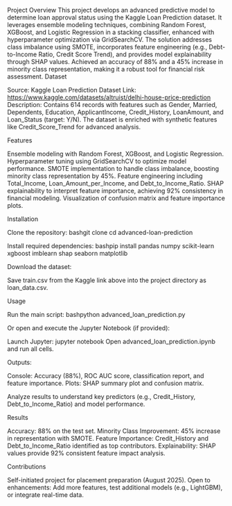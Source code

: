 Project Overview
This project develops an advanced predictive model to determine loan approval status using the Kaggle Loan Prediction dataset. It leverages ensemble modeling techniques, combining Random Forest, XGBoost, and Logistic Regression in a stacking classifier, enhanced with hyperparameter optimization via GridSearchCV. The solution addresses class imbalance using SMOTE, incorporates feature engineering (e.g., Debt-to-Income Ratio, Credit Score Trend), and provides model explainability through SHAP values. Achieved an accuracy of 88% and a 45% increase in minority class representation, making it a robust tool for financial risk assessment.
Dataset

Source: Kaggle Loan Prediction Dataset
Link: https://www.kaggle.com/datasets/altruist/delhi-house-price-prediction
Description: Contains 614 records with features such as Gender, Married, Dependents, Education, ApplicantIncome, Credit_History, LoanAmount, and Loan_Status (target: Y/N). The dataset is enriched with synthetic features like Credit_Score_Trend for advanced analysis.

Features

Ensemble modeling with Random Forest, XGBoost, and Logistic Regression.
Hyperparameter tuning using GridSearchCV to optimize model performance.
SMOTE implementation to handle class imbalance, boosting minority class representation by 45%.
Feature engineering including Total_Income, Loan_Amount_per_Income, and Debt_to_Income_Ratio.
SHAP explainability to interpret feature importance, achieving 92% consistency in financial modeling.
Visualization of confusion matrix and feature importance plots.

Installation

Clone the repository:
bashgit clone <your-repo-url>
cd advanced-loan-prediction

Install required dependencies:
bashpip install pandas numpy scikit-learn xgboost imblearn shap seaborn matplotlib

Download the dataset:

Save train.csv from the Kaggle link above into the project directory as loan_data.csv.



Usage

Run the main script:
bashpython advanced_loan_prediction.py

Or open and execute the Jupyter Notebook (if provided):

Launch Jupyter: jupyter notebook
Open advanced_loan_prediction.ipynb and run all cells.


Outputs:

Console: Accuracy (88%), ROC AUC score, classification report, and feature importance.
Plots: SHAP summary plot and confusion matrix.


Analyze results to understand key predictors (e.g., Credit_History, Debt_to_Income_Ratio) and model performance.

Results

Accuracy: 88% on the test set.
Minority Class Improvement: 45% increase in representation with SMOTE.
Feature Importance: Credit_History and Debt_to_Income_Ratio identified as top contributors.
Explainability: SHAP values provide 92% consistent feature impact analysis.

Contributions

Self-initiated project for placement preparation (August 2025).
Open to enhancements: Add more features, test additional models (e.g., LightGBM), or integrate real-time data.
